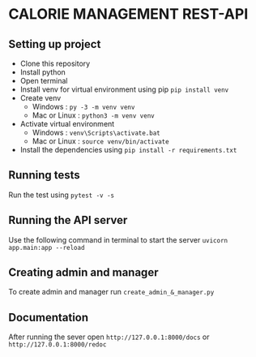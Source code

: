 # CALORIE MANAGEMENT REST-API

## Setting up project

- Clone this repository
- Install python
- Open terminal
- Install venv for virtual environment using pip `pip install venv`
- Create venv
  - Windows : `py -3 -m venv venv`
  - Mac or Linux : `python3 -m venv venv`
- Activate virtual environment
  - Windows : `venv\Scripts\activate.bat`
  - Mac or Linux : `source venv/bin/activate`
- Install the dependencies using `pip install -r requirements.txt`

## Running tests

Run the test using `pytest -v -s`

## Running the API server

Use the following command in terminal to start the server
`uvicorn app.main:app --reload`

## Creating admin and manager

To create admin and manager run `create_admin_&_manager.py`

## Documentation

After running the sever open `http://127.0.0.1:8000/docs` or `http://127.0.0.1:8000/redoc`
